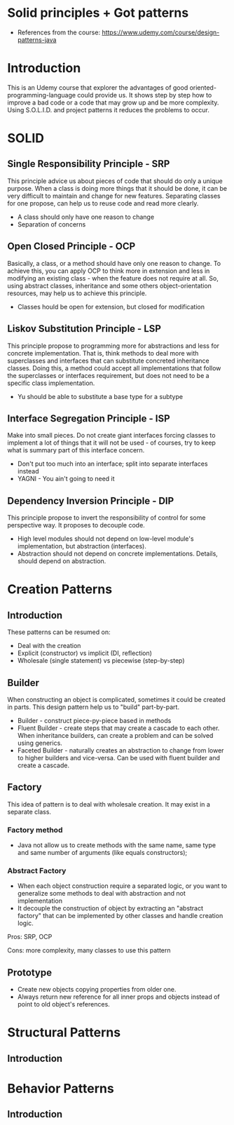 # Solid principles + Got patterns
- References from the course: https://www.udemy.com/course/design-patterns-java

# Introduction
This is an Udemy course that explorer the advantages of good oriented-programming-language could provide us. It shows 
step by step how to improve a bad code or a code that may grow up and be more complexity. Using S.O.L.I.D. and project 
patterns it reduces the problems to occur.

# SOLID

## Single Responsibility Principle - SRP
This principle advice us about pieces of code that should do only a unique purpose. When a class is doing more things 
that it should be done, it can be very difficult to maintain and change for new features. Separating classes for one 
propose, can help us to reuse code and read more clearly.
- A class should only have one reason to change
- Separation of concerns

## Open Closed Principle - OCP
Basically, a class, or a method should have only one reason to change. To achieve this, you can apply OCP to think more 
in extension and less in modifying an existing class - when the feature does not require at all. So, using abstract 
classes, inheritance and some others object-orientation resources, may help us to achieve this principle.
- Classes hould be open for extension, but closed for modification

## Liskov Substitution Principle - LSP
This principle propose to programming more for abstractions and less for concrete implementation. That is, think methods
to deal more with superclasses and interfaces that can substitute concreted inheritance classes. Doing this, a method 
could accept all implementations that follow the superclasses or interfaces requirement, but does not need to be a 
specific class implementation.
- Yu should be able to substitute a base type for a subtype

## Interface Segregation Principle - ISP
Make into small pieces. Do not create giant interfaces forcing classes to implement a lot of things that it will not be 
used - of courses, try to keep what is summary part of this interface concern.
- Don't put too much into an interface; split into separate interfaces instead
- YAGNI - You ain't going to need it

## Dependency Inversion Principle - DIP
This principle propose to invert the responsibility of control for some perspective way. It proposes to decouple code.
- High level modules should not depend on low-level module's implementation, but abstraction (interfaces). 
- Abstraction should not depend on concrete implementations. Details, should depend on abstraction.

# Creation Patterns

## Introduction
These patterns can be resumed on:
 - Deal with the creation
 - Explicit (constructor) vs implicit (DI, reflection)
 - Wholesale (single statement) vs piecewise (step-by-step)

## Builder
When constructing an object is complicated, sometimes it could be created in parts. This design pattern help us to 
"build" part-by-part.
- Builder - construct piece-py-piece based in methods
- Fluent Builder - create steps that may create a cascade to each other. When inheritance builders, can create a problem
and can be solved using generics.
- Faceted Builder - naturally creates an abstraction to change from lower to higher builders and vice-versa. Can be used
with fluent builder and create a cascade.

## Factory
This idea of pattern is to deal with wholesale creation. It may exist in a separate class.

### Factory method
- Java not allow us to create methods with the same name, same type and same number of arguments (like equals constructors);

### Abstract Factory
- When each object construction require a separated logic, or you want to generalize some methods to deal with abstraction and not implementation
- It decouple the construction of object by extracting an "abstract factory" that can be implemented by other classes and handle creation logic.

Pros: SRP, OCP

Cons: more complexity, many classes to use this pattern 

## Prototype
- Create new objects copying properties from older one. 
- Always return new reference for all inner props and objects instead of point to old object's references.

# Structural Patterns

## Introduction

# Behavior Patterns


## Introduction
